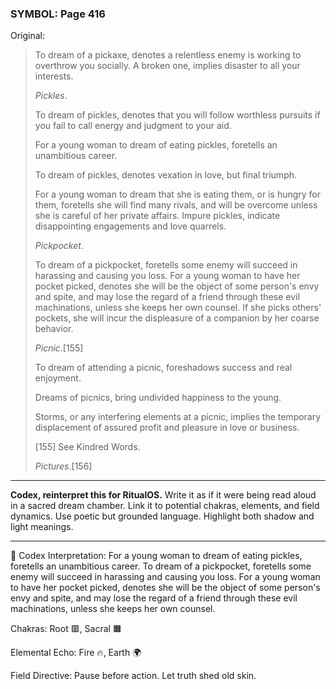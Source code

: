 ### SYMBOL: Page 416

Original:
> To dream of a pickaxe, denotes a relentless enemy is working to overthrow
> you socially. A broken one, implies disaster to all your interests.
> 
> 
> _Pickles_.
> 
> 
> To dream of pickles, denotes that you will follow worthless pursuits if you
> fail to call energy and judgment to your aid.
> 
> 
> For a young woman to dream of eating pickles, foretells an unambitious career.
> 
> 
> To dream of pickles, denotes vexation in love, but final triumph.
> 
> 
> For a young woman to dream that she is eating them, or is hungry
> for them, foretells she will find many rivals, and will be overcome
> unless she is careful of her private affairs. Impure pickles,
> indicate disappointing engagements and love quarrels.
> 
> 
> _Pickpocket_.
> 
> 
> To dream of a pickpocket, foretells some enemy will succeed
> in harassing and causing you loss. For a young woman to have her
> pocket picked, denotes she will be the object of some person's
> envy and spite, and may lose the regard of a friend through
> these evil machinations, unless she keeps her own counsel.
> If she picks others' pockets, she will incur the displeasure
> of a companion by her coarse behavior.
> 
> 
> _Picnic_.[155]
> 
> 
> To dream of attending a picnic, foreshadows success and real enjoyment.
> 
> 
> Dreams of picnics, bring undivided happiness to the young.
> 
> 
> Storms, or any interfering elements at a picnic, implies the temporary
> displacement of assured profit and pleasure in love or business.
> 
> 
> 
> [155] See Kindred Words.
> 
> 
> _Pictures_.[156]

---

**Codex, reinterpret this for RitualOS.**
Write it as if it were being read aloud in a sacred dream chamber.
Link it to potential chakras, elements, and field dynamics.
Use poetic but grounded language.
Highlight both shadow and light meanings.

---

🔁 Codex Interpretation:
For a young woman to dream of eating pickles, foretells an unambitious career. To dream of a pickpocket, foretells some enemy will succeed in harassing and causing you loss. For a young woman to have her pocket picked, denotes she will be the object of some person's envy and spite, and may lose the regard of a friend through these evil machinations, unless she keeps her own counsel.

Chakras: Root 🟥, Sacral 🟧

Elemental Echo: Fire 🔥, Earth 🌍

Field Directive: Pause before action. Let truth shed old skin.
